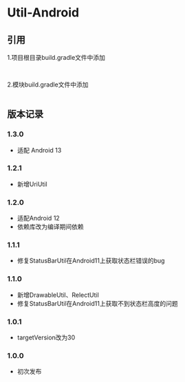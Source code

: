 # Util-Android

## 引用


1.项目根目录build.gradle文件中添加

```gradle
    
```
2.模块build.gradle文件中添加

```gradle

 ```


## 版本记录

### 1.3.0
- 适配 Android 13

### 1.2.1

- 新增UriUtil

### 1.2.0

- 适配Android 12
- 依赖库改为编译期间依赖

### 1.1.1

- 修复StatusBarUtil在Android11上获取状态栏错误的bug

### 1.1.0

- 新增DrawableUtil、RelectUtil
- 修复StatusBarUtil在Android11上获取不到状态栏高度的问题

### 1.0.1

- targetVersion改为30

### 1.0.0

- 初次发布
